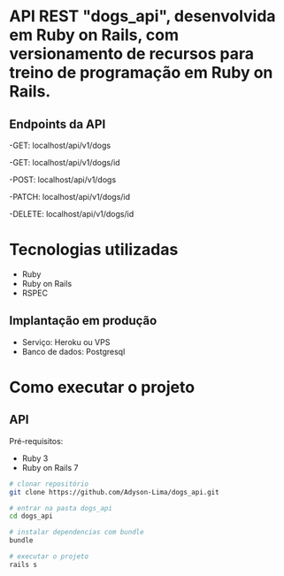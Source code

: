 # API REST "dogs_api", desenvolvida em Ruby on Rails, com versionamento de recursos para treino de programação em Ruby on Rails.

## Endpoints da API
-GET: localhost/api/v1/dogs

-GET: localhost/api/v1/dogs/id

-POST: localhost/api/v1/dogs

-PATCH: localhost/api/v1/dogs/id

-DELETE: localhost/api/v1/dogs/id

# Tecnologias utilizadas

- Ruby
- Ruby on Rails
- RSPEC

## Implantação em produção
- Serviço: Heroku ou VPS
- Banco de dados: Postgresql

# Como executar o projeto

## API
Pré-requisitos:

- Ruby 3
- Ruby on Rails 7

```bash
# clonar repositório
git clone https://github.com/Adyson-Lima/dogs_api.git

# entrar na pasta dogs_api
cd dogs_api

# instalar dependencias com bundle
bundle

# executar o projeto
rails s
```
